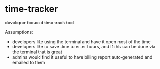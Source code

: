 # time-tracker
developer focused time track tool


Assumptions:
- developers like using the terminal and have it open most of the time
- developers like to save time to enter hours, and if this can be done via the terminal that is great
- admins would find it useful to have billing report auto-generated and emailed to them
